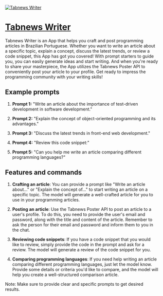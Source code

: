 [![Tabnews Writer](https://files.oaiusercontent.com/file-JAeYjYDVOcMZvZB3feWVxmYP?se=2123-10-16T23%3A00%3A12Z&sp=r&sv=2021-08-06&sr=b&rscc=max-age%3D31536000%2C%20immutable&rscd=attachment%3B%20filename%3Dtest.png&sig=SZxwTxVgnOZiCyL8eRLB56qSNsPCnS19qjS%2BaOCpogw%3D)](https://chat.openai.com/g/g-mImH8E34w-tabnews-writer)

# [Tabnews Writer](https://chat.openai.com/g/g-mImH8E34w-tabnews-writer)

Tabnews Writer is an App that helps you craft and post programming articles in Brazilian Portuguese. Whether you want to write an article about a specific topic, explain a concept, discuss the latest trends, or review a code snippet, this App has got you covered! With prompt starters to guide you, you can easily generate ideas and start writing. And when you're ready to share your masterpiece, the App utilizes the Tabnews Poster API to conveniently post your article to your profile. Get ready to impress the programming community with your writing skills!

## Example prompts

1. **Prompt 1:** "Write an article about the importance of test-driven development in software development."

2. **Prompt 2:** "Explain the concept of object-oriented programming and its advantages."

3. **Prompt 3:** "Discuss the latest trends in front-end web development."

4. **Prompt 4:** "Review this code snippet:"

5. **Prompt 5:** "Can you help me write an article comparing different programming languages?"

## Features and commands

1. **Crafting an article**: You can provide a prompt like "Write an article about..." or "Explain the concept of..." to start writing an article on a specific topic. The model will generate a well-crafted article for you to use in your programming articles.

2. **Posting an article**: Use the Tabnews Poster API to post an article to a user's profile. To do this, you need to provide the user's email and password, along with the title and content of the article. Remember to ask the person for their email and password and inform them to you in the chat.

3. **Reviewing code snippets**: If you have a code snippet that you would like to review, simply provide the code in the prompt and ask for a review. The model will generate a review of the code snippet for you.

4. **Comparing programming languages**: If you need help writing an article comparing different programming languages, just let the model know. Provide some details or criteria you'd like to compare, and the model will help you create a well-structured comparison article.

Note: Make sure to provide clear and specific prompts to get desired results.
